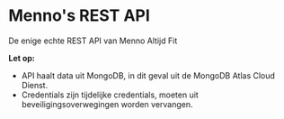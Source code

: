 # Menno's REST API
De enige echte REST API van Menno Altijd Fit

**Let op:**
- API haalt data uit MongoDB, in dit geval uit de MongoDB Atlas Cloud Dienst.
- Credentials zijn tijdelijke credentials, moeten uit beveiligingsoverwegingen worden vervangen.

